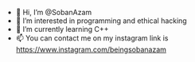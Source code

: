 - 👋 Hi, I’m @SobanAzam
- 👀 I’m interested in programming and ethical hacking
- 🌱 I’m currently learning C++ 
- 📫 You can contact me on my instagram link is https://www.instagram.com/beingsobanazam

<!---
SobanAzam/SobanAzam is a ✨ special ✨ repository because its `README.md` (this file) appears on your GitHub profile.
You can click the Preview link to take a look at your changes.
--->
